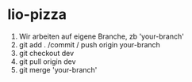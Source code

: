 # lio-pizza

1. Wir arbeiten auf eigene Branche, zb 'your-branch'
2. git add . /commit / push origin your-branch
3. git checkout dev
4. git pull origin dev
5. git merge 'your-branch'
